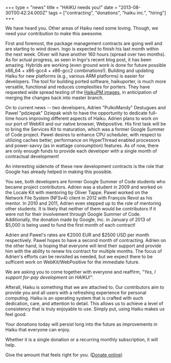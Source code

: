 +++
type = "news"
title = "HAIKU needs you!"
date = "2013-08-30T00:42:24.000Z"
tags = ["contracting", "donations", "haiku inc.", "hiring"]
+++

We have heard you. Other areas of Haiku need some loving. Though, we need your contribution to make this awesome.

First and foremost, the package management contracts are going well and are starting to wind down. Ingo is expected to finish his last month within the next week. Oliver will have another 160 hours (spread over two months). As for actual progress, as seen in Ingo's recent blog post, it has been amazing. Hybrids are working (even ground work is done for future possible x86_64 + x86-gcc4 + x86-gcc2 combinations!). Building and updating Haiku for new platforms (e.g., various ARM platforms) is easier for developers. The tool for building ported software, haikuporter, is much more versatile, functional and reduces complexities for porters. They have requested wide spread testing of the <a href="http://www.haiku-files.org/unsupported-builds/package-management-preview">HaikuPM images</a>, in anticipation of merging the changes back into master branch.

On to current news -- two developers, Adrien "PulkoMandy" Destugues and Pawel "pdziepak" Dziepak wish to have the opportunity to dedicate full-time hours improving different aspects of Haiku. Adrien plans to work on our port of WebKit and our native browser, Webpositive. His first task will be to bring the Services Kit to maturation, which was a former Google Summer of Code project. Pawel desires to enhance CPU scheduler, with respect to utilizing caches better, performance on HyperThread enabled processors and power-savvy (as in wattage consumption) features. As of now, there are only enough funds to provide each developer with a single month of contractual development!
<!--break-->
An interesting sidenote of these new development contracts is the role that Google has already helped in making this possible.

You see, both developers are former Google Summer of Code students who became project contributors. Adrien was a student in 2009 and worked on the Locale Kit with mentoring by Oliver Tappe. Pawel worked on the Network File System (NFSv4) client in 2012 with François Revol as his mentor. In 2010 and 2011, Adrien even stepped up to the role of mentoring other students. It is likely that neither of them would be contributors if it were not for their involvement through Google Summer of Code. Additionally, the donation made by Google, Inc. in January of 2013 of $5,000 is being used to fund the first month of each contract!

Adrien and Pawel's rates are €2000 EUR and $2500 USD per month respectively. Pawel hopes to have a second month of contracting. Adrien on the other hand, is hoping that everyone will lend their support and provide him with the ability to renew his contract for multiple months. The focus of Adrien's efforts can be revisited as needed, but we expect there to be sufficent work on WebKit/WebPositive for the immediate future.

We are asking you to come together with everyone and reaffirm, <em>"Yes, I support for-pay development on HAIKU!"</em>.

Afterall, Haiku is something that we are attached to. Our contributors aim to provide you and all users with a refreshing experience for personal computing. Haiku is an operating system that is crafted with such dedication, care, and attention to detail. This allows us to achieve a level of consistency that is truly enjoyable to use. Simply put, using Haiku makes us feel good.

Your donations today will persist long into the future as improvements in Haiku that everyone can enjoy.

Whether it is a single donation or a recurring monthly subscription, it will help.

Give the amount that feels right for you. (<a href="http://www.haiku-inc.org/donations.html#online">Donate online</a>)